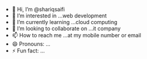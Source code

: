 - 👋 Hi, I’m @shariqsaifi
- 👀 I’m interested in ...web development
- 🌱 I’m currently learning ...cloud computing
- 💞️ I’m looking to collaborate on ...it company
- 📫 How to reach me ...at my mobile number or email
- 😄 Pronouns: ...
- ⚡ Fun fact: ...

<!---
shariqsaifi/shariqsaifi is a ✨ special ✨ repository because its `README.md` (this file) appears on your GitHub profile.
You can click the Preview link to take a look at your changes.
--->

